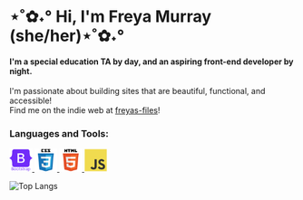 <h1 align="left">⋆˚✿˖° Hi, I'm Freya Murray (she/her)⋆˚✿˖°</h1>
<h4 align="left">I'm a special education TA by day, and an aspiring front-end developer by night.</h4>
<p align="left">I'm passionate about building sites that are beautiful, functional, and accessible! <br> Find me on the indie web at <a href="https://freyas-files.nekoweb.org">freyas-files</a>! </p>

<h3 align="left">Languages and Tools:</h3>
<p align="left"> <a href="https://getbootstrap.com" target="_blank" rel="noreferrer"> <img src="https://raw.githubusercontent.com/devicons/devicon/master/icons/bootstrap/bootstrap-plain-wordmark.svg" alt="bootstrap" width="40" height="40"/> </a> <a href="https://www.w3schools.com/css/" target="_blank" rel="noreferrer"> <img src="https://raw.githubusercontent.com/devicons/devicon/master/icons/css3/css3-original-wordmark.svg" alt="css3" width="40" height="40"/> </a> <a href="https://www.w3.org/html/" target="_blank" rel="noreferrer"> <img src="https://raw.githubusercontent.com/devicons/devicon/master/icons/html5/html5-original-wordmark.svg" alt="html5" width="40" height="40"/> </a> <a href="https://developer.mozilla.org/en-US/docs/Web/JavaScript" target="_blank" rel="noreferrer"> <img src="https://raw.githubusercontent.com/devicons/devicon/master/icons/javascript/javascript-original.svg" alt="javascript" width="40" height="40"/> </a> </p>

![Top Langs](https://github-readme-stats.vercel.app/api/top-langs/?username=freyamurray&size_weight=0.5&count_weight=0.5)

